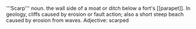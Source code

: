 '''Scarp''' noun. the wall side of a moat or ditch below a fort's [[parapet]]. In geology, cliffs caused by erosion or fault action; also a short steep beach caused by erosion from waves.
Adjective: scarped